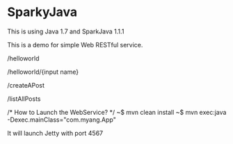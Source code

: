 # SparkyJava

This is using Java 1.7 and SparkJava 1.1.1

This is a demo for simple Web RESTful service.

/helloworld

/helloworld/{input name}

/createAPost

/listAllPosts

/* How to Launch the WebService? */
~$ mvn clean install
~$ mvn exec:java -Dexec.mainClass="com.myang.App"

It will launch Jetty with port 4567  
